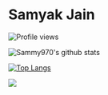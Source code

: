 # Samyak Jain

![Profile views](https://gpvc.arturio.dev/Sammy970)

![Sammy970's github stats](https://github-readme-stats.vercel.app/api?username=Sammy970&theme=tokyonight&show_icons=true&hide_border=true)

[![Top Langs](https://github-readme-stats.vercel.app/api/top-langs/?username=Sammy970&theme=tokyonight&hide_border=true&layout=compact)](https://github.com/anuraghazra/github-readme-stats)


![](https://img.shields.io/badge/<WORD_ON_LEFT>-<WORD_ON_RIGHT>-informational?style=flat&logo=<LOGO_NAME>&logoColor=white&color=2bbc8a)
